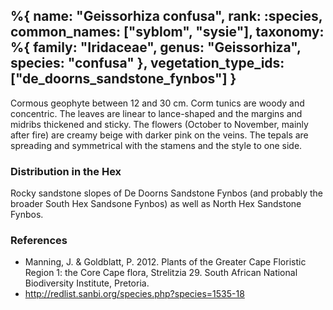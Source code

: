%{
    name: "Geissorhiza confusa",
    rank: :species,
    common_names: ["syblom", "sysie"],
    taxonomy: %{
        family: "Iridaceae",
        genus: "Geissorhiza",
        species: "confusa"
    },
    vegetation_type_ids: ["de_doorns_sandstone_fynbos"]
}
---

Cormous geophyte between 12 and 30 cm. Corm tunics are woody and concentric. The leaves are linear to lance-shaped and the margins and midribs thickened and sticky. The flowers (October to November, mainly after fire) are creamy beige with darker pink on the veins. The tepals are spreading and symmetrical with the stamens and the style to one side.

<!-- read more -->

### Distribution in the Hex

Rocky sandstone slopes of De Doorns Sandstone Fynbos (and probably the broader South Hex Sandsone Fynbos) as well as North Hex Sandstone Fynbos.

### References

* Manning, J. & Goldblatt, P. 2012. Plants of the Greater Cape Floristic Region 1: the Core Cape flora, Strelitzia 29. South African National Biodiversity Institute, Pretoria.
* http://redlist.sanbi.org/species.php?species=1535-18